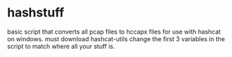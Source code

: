 # hashstuff
basic script that converts all pcap files to hccapx files for use with hashcat on windows. 
must download hashcat-utils
change the first 3 variables in the script to match where all your stuff is.
